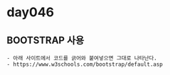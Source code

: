 
# day046
## BOOTSTRAP 사용

	- 아래 사이트에서 코드를 긁어와 붙여넣으면 그대로 나타난다.
	- https://www.w3schools.com/bootstrap/default.asp
	